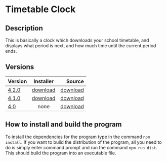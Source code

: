 # Timetable Clock

## Description

This is basically a clock which downloads your school timetable, and displays what period is next, and how much time until the current period ends.

## Versions

| Version        | Installer           | Source  |
| ------------- |:-------------:| -----:|
| [4.2.0](https://github.com/Mrmeguyme/timetable-clock/releases/tag/4.2.0)      | [download](https://github.com/Mrmeguyme/timetable-clock/releases/download/4.2.0/timetable.clock.exe)      |   [download](https://github.com/Mrmeguyme/timetable-clock/archive/4.2.0.zip) |
| [4.1.0](https://github.com/Mrmeguyme/timetable-clock/releases/tag/4.1) | [download](https://github.com/Mrmeguyme/timetable-clock/releases/download/4.1/timetable.clock.exe)      |    [download](https://github.com/Mrmeguyme/timetable-clock/archive/4.1.zip) |
| [4.0](https://github.com/Mrmeguyme/timetable-clock/releases/tag/4.0)      | none | [download](https://github.com/Mrmeguyme/timetable-clock/releases/download/4.0/timetable.zip) |

## How to install and build the program

To install the dependencies for the program type in the command `npm install`. If you want to build the distribution of the program, all you need to do is simply enter command prompt and run the command `npm run dist`. This should build the program into an executable file.
